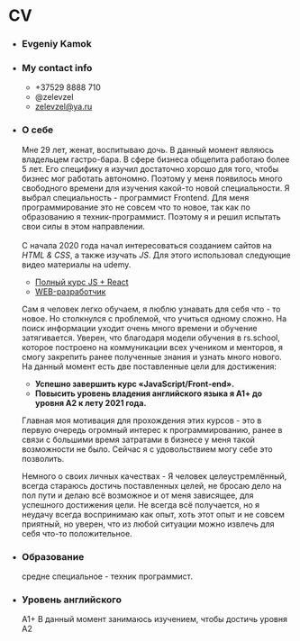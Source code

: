 # CV

+ ### Evgeniy Kamok

+ ### My contact info
    + +37529 8888 710
    + @zelevzel
    + zelevzel@ya.ru

+ ### О себе
    Мне 29 лет, женат, воспитываю дочь. В данный момент являюсь владельцем гастро-бара. В сфере бизнеса общепита работаю более 5 лет. Его специфику я изучил достаточно хорошо для того, чтобы бизнес мог работать автономно. Поэтому у меня появилось много свободного времени для изучения какой-то новой специальности. Я выбрал специальность - программист Frontend. Для меня программирование это не совсем что то новое, так как по образованию я техник-программист. Поэтому я и решил испытать свои силы в этом направлении.</br></br>
    С начала 2020 года начал интересоваться созданием сайтов на _HTML & CSS_, а также изучать _JS_. Для этого использовал следующие видео материалы на udemy.
    + [Полный курс JS + React](https://www.udemy.com/share/101WCC/)
    + [WEB-разработчик](https://www.udemy.com/share/101Wy2/)

    Сам я человек легко обучаем, я люблю узнавать для себя что - то новое. Но столкнулся с проблемой, что учиться одному сложно. На поиск информации уходит очень много времени и обучение затягивается. Уверен, что благодаря модели обучения в rs.school, которое построено на коммуникации всех учеником и менторов, я смогу закрепить ранее полученные знания и узнать много нового. На данный момент есть две поставленные цели для достижения:
    + **Успешно завершить курс «JavaScript/Front-end».**
    + **Повысить уровень владения английского языка я А1+ до уровня А2 к лету 2021 года.**
 
    Главная моя мотивация для прохождения этих курсов - это в первую очередь огромный интерес к программированию, ранее в связи с большими время затратами в бизнесе у меня такой возможности не было. Сейчас я с удовольствием могу себе это позволить.

    Немного о своих личных качествах - Я человек целеустремлённый, всегда стараюсь достичь поставленных целей, не бросаю дело на пол пути и делаю всё возможное и от меня зависящее, для успешного достижения цели. Не всегда всё получается, но я неудачу всегда воспринимаю как опыт, хоть этот опыт и не совсем приятный, но уверен, что из любой ситуации можно извлечь для себя что-то положительное.

+ ### Образование
    средне специальное - техник программист.

+ ### Уровень английского
    А1+
    В данный момент занимаюсь изучением, чтобы достичь уровня А2